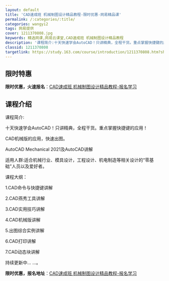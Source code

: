 ```yaml
---
layout: default
title: 'CAD速成班 机械制图设计精品教程-限时优惠-网易精品课'
permalink: /:categories/:title/
categories: wangyi2
tags: 网易提供
cover: 1211370808.jpg
keywords: 精选网课,网易云课堂,CAD速成班 机械制图设计精品教程
description: '课程简介:十天快速学会AutoCAD！只讲精典，全程干货。重点掌握快捷键的应用！CAD机械版的应用，快速出图。AutoC'
classid: 1211370808
targetlink: https://study.163.com/course/introduction/1211370808.htm?share=1&shareId=1025206652&utm_campaign=share&utm_medium=iphoneShare&utm_source=&utm_u=1025206652
---
```


## 限时特惠

**限时优惠，火速报名**：[CAD速成班 机械制图设计精品教程-报名学习](https://study.163.com/course/introduction/1211370808.htm?share=1&shareId=1025206652&utm_campaign=share&utm_medium=iphoneShare&utm_source=&utm_u=1025206652)

## 课程介绍

课程简介:

十天快速学会AutoCAD！只讲精典，全程干货。重点掌握快捷键的应用！

CAD机械版的应用，快速出图。

AutoCAD Mechanical 2021及AutoCAD讲解

适用人群:适合机械行业、模具设计，工程设计、机电制造等相关设计的“零基础”人员以及爱好者。

课程大纲：

1.CAD命令与快捷键讲解

2.CAD燕秀工具讲解

3.CAD实用技巧讲解

4.CAD机械版讲解

5.出图综合实例讲解

6.CAD打印讲解

7.CAD动态块讲解

持续更新中... ...。

**限时优惠，报名地址**：[CAD速成班 机械制图设计精品教程-报名学习](https://study.163.com/course/introduction/1211370808.htm?share=1&shareId=1025206652&utm_campaign=share&utm_medium=iphoneShare&utm_source=&utm_u=1025206652)

